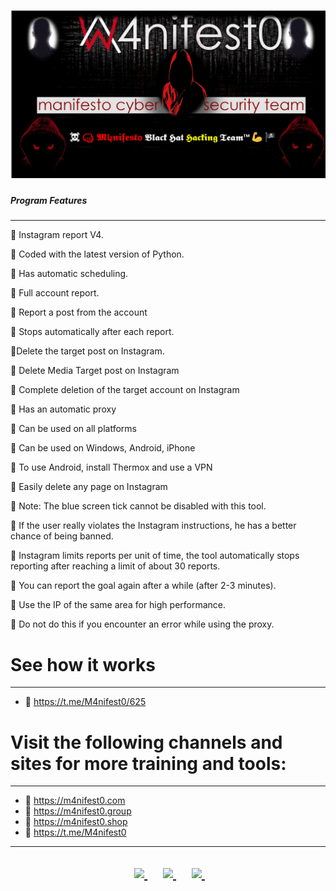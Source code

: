 # ![Locations](https://github.com/M4nifest0/M4nifest0_WhatsApp/blob/master/s.png) 


##### Program Features
----------------------
📌 Instagram report V4.

📌 Coded with the latest version of Python.

📌 Has automatic scheduling.

📌 Full account report.

📌 Report a post from the account

📌 Stops automatically after each report.

📌Delete the target post on Instagram.

📌 Delete Media Target post on Instagram

📌 Complete deletion of the target account on Instagram

📌 Has an automatic proxy

📌 Can be used on all platforms

📌 Can be used on Windows, Android, iPhone

📌 To use Android, install Thermox and use a VPN

📌 Easily delete any page on Instagram

📌 Note: The blue screen tick cannot be disabled with this tool.

📌 If the user really violates the Instagram instructions, he has a better chance of being banned.

📌 Instagram limits reports per unit of time, the tool automatically stops reporting after reaching a limit of about 30 reports.

📌 You can report the goal again after a while (after 2-3 minutes).

📌 Use the IP of the same area for high performance.

📌 Do not do this if you encounter an error while using the proxy.

# See how it works
----------------------
- 🔞 https://t.me/M4nifest0/625

# Visit the following channels and sites for more training and tools:
----------------------
- 🔞 https://m4nifest0.com
- 🔞 https://m4nifest0.group
- 🔞 https://m4nifest0.shop
- 🔞 https://t.me/M4nifest0

----------------------

<h2>
<p align="center">	
</a>&nbsp;&nbsp;&nbsp;&nbsp;
	<a href="https://t.me/M4nifest0">
		<img src="https://img.shields.io/badge/Telegram-%23000000.svg?&style=for-the-badge&logo=Telegram&logoColor=white" />
	</a>&nbsp;&nbsp;&nbsp;&nbsp;
	<a href="https://twitter.com/_M4nifest0_">
		<img src="https://img.shields.io/badge/twitter-%231DA1F2.svg?&style=for-the-badge&logo=twitter&logoColor=white" />
	</a>&nbsp;&nbsp;&nbsp;&nbsp;
	<a href="https://m4nifest0.com">
		<img src="https://img.shields.io/badge/WebSite-%234A154B.svg?&style=for-the-badge&logo=slack&logoColor=white" />
	</a>&nbsp;&nbsp;&nbsp;&nbsp;
</p>

